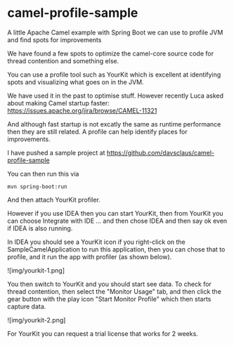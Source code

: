 # camel-profile-sample
A little Apache Camel example with Spring Boot we can use to profile JVM and find spots for improvements


We have found a few spots to optimize the camel-core source code for thread contention and something else.

You can use a profile tool such as YourKit which is excellent at identifying spots and visualizing what goes on in the JVM.

We have used it in the past to optimise stuff. However recently Luca asked about making Camel startup faster: https://issues.apache.org/jira/browse/CAMEL-11321

And although fast startup is not excatly the same as runtime performance then they are still related. A profile can help identify places for improvements.

I have pushed a sample project at
https://github.com/davsclaus/camel-profile-sample

You can then run this via 

    mvn spring-boot:run

And then attach YourKit profiler.

However if you use IDEA then you can start YourKit, then from YourKit you can choose Integrate with IDE ... and then chose IDEA and then say ok even if IDEA is also running.

In IDEA you should see a YourKit icon if you right-click on the SampleCamelApplication to run this application, then you can chose that to profile, and it run the app with profiler (as shown below).

![img/yourkit-1.png]

You then switch to YourKit and you should start see data.
To check for thread contention, then select the "Monitor Usage" tab, and then click the gear button with the play icon "Start Monitor Profile" which then starts capture data.

![img/yourkit-2.png]

For YourKit you can request a trial license that works for 2 weeks. 